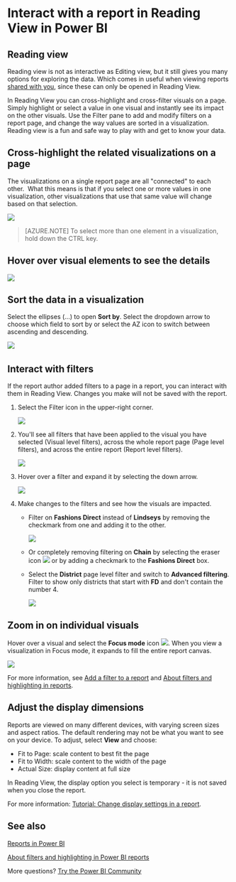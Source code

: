 ﻿<properties
   pageTitle="Interact with a report in Reading View in Power BI"
   description="Interact with a report in Reading View in Power BI"
   services="powerbi"
   documentationCenter=""
   authors="mihart"
   manager="mblythe"
   backup=""
   editor=""
   tags=""
   qualityFocus="monitoring"
   qualityDate=""/>

<tags
   ms.service="powerbi"
   ms.devlang="NA"
   ms.topic="article"
   ms.tgt_pltfrm="NA"
   ms.workload="powerbi"
   ms.date="11/15/2016"
   ms.author="mihart"/>

# Interact with a report in Reading View in Power BI

##  Reading view

Reading view is not as interactive as Editing view, but it still gives you many options for exploring the data. Which comes in useful when viewing reports [shared with you](powerbi-service-share-unshare-dashboard.md), since these can only be opened in Reading View.

In Reading View you can cross-highlight and cross-filter visuals on a page.  Simply highlight or select  a value in one visual and instantly see its impact on the other visuals. Use the Filter pane to add and modify filters on a report page, and change the way values are sorted in a visualization. Reading view is a fun and safe way to play with and get to know your data.


##  Cross-highlight the related visualizations on a page

The visualizations on a single report page are all "connected" to each other.  What this means is that if you select one or more values in one visualization, other visualizations that use that same value will change based on that selection.

![](media/powerbi-service-interact-with-a-report-in-reading-view/pagefilter3b.gif)

>[AZURE.NOTE] To select more than one element in a visualization, hold down the CTRL key.

##  Hover over visual elements to see the details

![](media/powerbi-service-interact-with-a-report-in-reading-view/amarillachart.png)


##  Sort the data in a visualization

Select the ellipses (...) to open **Sort by**. Select the dropdown arrow to choose which field to sort by or select the AZ icon to switch between ascending and descending. 

![](media/powerbi-service-interact-with-a-report-in-reading-view/PBI_ChangeChartSort.gif) 

##  Interact with filters

If the report author added filters to a page in a report, you can interact with them in Reading View. Changes you make will not be saved with the report. 

1.  Select the Filter icon in the upper-right corner.

    ![](media/powerbi-service-interact-with-a-report-in-reading-view/filters.png)  

2.  You'll see all filters that have been applied to the visual you have selected (Visual level filters), across the whole report page (Page level filters), and across the entire report (Report level filters).

    ![](media/powerbi-service-interact-with-a-report-in-reading-view/power-bi-reading-filters.png)

3.  Hover over a filter and expand it by selecting the down arrow.

    ![](media/powerbi-service-interact-with-a-report-in-reading-view/power-bi-expan-filter.png)

4.  Make changes to the filters and see how the visuals are impacted.  

    -   Filter on **Fashions Direct** instead of **Lindseys** by removing the checkmark from one and adding it to the other.

        ![](media/powerbi-service-interact-with-a-report-in-reading-view/power-bi-filter-chain.png)

    -   Or completely removing filtering on **Chain** by selecting the eraser icon ![](media/powerbi-service-interact-with-a-report-in-reading-view/power-bi-eraser-icon.png) or by adding a checkmark to the **Fashions Direct** box.

    -   Select the **District** page level filter and switch to **Advanced filtering**. Filter to show only districts that start with **FD** and don't contain the number 4.

        ![](media/powerbi-service-interact-with-a-report-in-reading-view/power-bi-advanced-filter.png)


##      Zoom in on individual visuals

Hover over a visual and select the **Focus mode** icon ![](media/powerbi-service-interact-with-a-report-in-reading-view/PBI_PopOutIcon.jpg). When you view a visualization in Focus mode, it expands to fill the entire report canvas.

![](media/powerbi-service-interact-with-a-report-in-reading-view/powerbi-focus-mode.png)

For more information, see [Add a filter to a report](powerbi-service-add-a-filter-to-a-report.md) and [About filters and highlighting in reports](powerbi-service-about-filters-and-highlighting-in-reports.md).

##  Adjust the display dimensions
Reports are viewed on many different devices, with varying screen sizes and aspect ratios.  The default rendering may not be what you want to see on your device.  To adjust, select **View** and choose:

 - Fit to Page: scale content to best fit the page
 - Fit to Width: scale content to the width of the page
 - Actual Size: display content at full size  

  In Reading View, the display option you select is temporary - it is not saved when you close the report.

  For more information: [Tutorial: Change display settings in a report](powerbi-service-tutorial-change-report-display-settings.md).


## See also

[Reports in Power BI](powerbi-service-reports.md)

[About filters and highlighting in Power BI reports](powerbi-service-about-filters-and-highlighting-in-reports.md)

More questions? [Try the Power BI Community](http://community.powerbi.com/)
